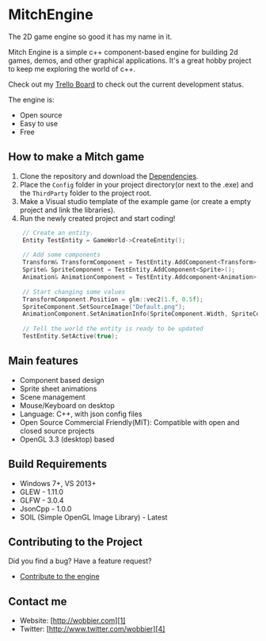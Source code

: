 # MitchEngine
The 2D game engine so good it has my name in it.

Mitch Engine is a simple c++ component-based engine for building 2d games, demos, and other graphical applications.
It's a great hobby project to keep me exploring the world of c++.

Check out my [Trello Board][5] to check out the current development status.

The engine is:

  * Open source
  * Easy to use
  * Free

How to make a Mitch game
-----------------------

1. Clone the repository and download the [Dependencies][2].
2. Place the `Config` folder in your project directory(or next to the .exe) and the `ThirdParty` folder to the project root.
3. Make a Visual studio template of the example game (or create a empty project and link the libraries).
4. Run the newly created project and start coding!

```cpp
	// Create an entity.
	Entity TestEntity = GameWorld->CreateEntity();
    
	// Add some components
	Transform& TransformComponent = TestEntity.AddComponent<Transform>();
	Sprite& SpriteComponent = TestEntity.AddComponent<Sprite>();
    Animation& AnimationComponent = TestEntity.Addcomponent<Animation>();
    
	// Start changing some values
	TransformComponent.Position = glm::vec2(1.f, 0.5f);
	SpriteComponent.SetSourceImage("Default.png");
    AnimationComponent.SetAnimationInfo(SpriteComponent.Width, SpriteComponent.Height, 7, 4);
    
	// Tell the world the entity is ready to be updated
	TestEntity.SetActive(true);
```

Main features
-------------
   * Component based design
   * Sprite sheet animations
   * Scene management
   * Mouse/Keyboard on desktop
   * Language: C++, with json config files
   * Open Source Commercial Friendly(MIT): Compatible with open and closed source projects
   * OpenGL 3.3 (desktop) based

Build Requirements
------------------

* Windows 7+, VS 2013+
* GLEW - 1.11.0
* GLFW - 3.0.4
* JsonCpp - 1.0.0
* SOIL (Simple OpenGL Image Library) - Latest

Contributing to the Project
--------------------------------

Did you find a bug? Have a feature request?

  * [Contribute to the engine][3]

Contact me
----------

   * Website: [http://wobbier.com][1]
   * Twitter: [http://www.twitter.com/wobbier][4]

[1]: http://www.wobbier.com "My Portfolio"
[2]: https://dl.dropboxusercontent.com/u/14759830/Portfolio/MitchEngine/EngineDeps.7z "Download Dependencies"
[3]: https://github.com/wobbier/MitchEngine/issues "GitHub Issues"
[4]: http://www.twitter.com/wobbier "Twitter"
[5]: https://trello.com/b/QpR06bQl/mitchengine-status "Trello Board"
